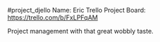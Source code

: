 #project_djello
Name: Eric
Trello Project Board: https://trello.com/b/FxLPFqAM

Project management with that great wobbly taste.
